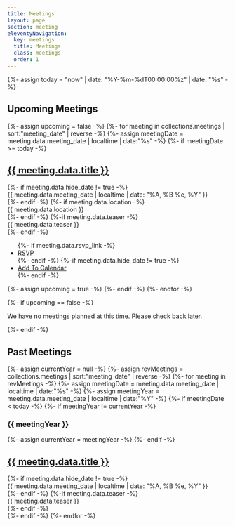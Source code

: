 ```yaml
---
title: Meetings
layout: page
section: meeting
eleventyNavigation:
  key: meetings
  title: Meetings
  class: meetings
  order: 1
---
```

{%- assign today = "now" | date: "%Y-%m-%dT00:00:00%z" | date: "%s" -%}
<h2>Upcoming Meetings</h2>

{%- assign upcoming = false -%}
{%- for meeting in collections.meetings | sort:"meeting_date" | reverse -%}
  {%- assign meetingDate = meeting.data.meeting_date | localtime | date:"%s" -%}
  {%- if meetingDate >= today -%}
    <article class="meeting">
        <h1><a href="{{meeting.url }}">{{ meeting.data.title }}</a></h1>
        {%- if meeting.data.hide_date != true -%}<div class="date">{{ meeting.data.meeting_date | localtime | date: "%A, %B %e, %Y" }}</div>{%- endif -%}
        {%- if meeting.data.location -%}<div class="location">{{ meeting.data.location }}</div>{%- endif -%}
        {%-if meeting.data.teaser -%}<div class="teaser">{{ meeting.data.teaser }}</div>{%- endif -%}
        <ul class="meeting-actions">
            {%- if meeting.data.rsvp_link -%}<li><a href="{{ meeting.data.rsvp_link }}"><span class="fa-light fa-reply"></span> RSVP</a></li>{%- endif -%}
            {%-if meeting.data.hide_date != true -%}<li><a href="/meetings/{{ meeting.data.title | slugify }}.ics"><span class="fa-light fa-calendar-circle-plus"></span> Add To Calendar</a></li>{%- endif -%}
        </ul>
    </article>
    {%- assign upcoming = true -%}
  {%- endif -%}
{%- endfor -%}

{%- if upcoming == false -%}
  <p>We have no meetings planned at this time.  Please check back later.</p>
{%- endif -%}

<h2>Past Meetings</h2>

{%- assign currentYear = null -%}
{%- assign revMeetings = collections.meetings | sort:"meeting_date" | reverse -%}
{%- for meeting in revMeetings -%}
  {%- assign meetingDate = meeting.data.meeting_date | localtime | date:"%s" -%} 
  {%- assign meetingYear = meeting.data.meeting_date | localtime | date:"%Y" -%}
  {%- if meetingDate < today -%}
    {%- if meetingYear != currentYear -%}
      <h3>{{ meetingYear }}</h3>
      {%- assign currentYear = meetingYear -%}
    {%- endif -%}
    <article class="past-meeting">
        <h1><a href="{{meeting.url }}">{{ meeting.data.title }}</a></h1>
        {%- if meeting.data.hide_date != true -%}<div class="date">{{ meeting.data.meeting_date | localtime | date: "%A, %B %e, %Y" }}</div>{%- endif -%}
        {%-if meeting.data.teaser -%}<div class="teaser">{{ meeting.data.teaser }}</div>{%- endif -%}
    </article>
  {%- endif -%}
{%- endfor -%}
